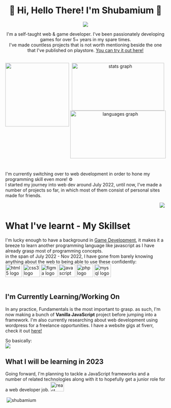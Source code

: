<h1 align="center">👋 Hi, Hello There! I'm Shubamium 🐧</h1>
<div align="center">
<img align="center" src="https://i.ibb.co/WBsz5kz/ezgif-com-gif-maker.gif">
</div>
<p align="center">I'm a self-taught web & game developer. I've been passionately developing games for over 5+ years in my spare times.<br>
I've made countless projects that is not worth mentioning beside the one that I've published on playstore. 
<a href="https://play.google.com/store/apps/details?id=com.Shubamium.Ligma">You can try it out here!</a></p>

<br>
<img align="left" height="200" src="https://thumbs.gfycat.com/TidyResponsibleGartersnake-max-1mb.gif"  />
<div align="center">
  <img src="https://github-readme-stats.vercel.app/api?hide_title=false&hide_rank=false&show_icons=true&include_all_commits=true&count_private=true&disable_animations=false&theme=dracula&locale=en&hide_border=false&username=shubamium" width="290" height="150" alt="stats graph"  />
  <img src="https://github-readme-stats.vercel.app/api/top-langs?locale=en&hide_title=false&layout=compact&card_width=320&langs_count=5&theme=dracula&hide_border=false&username=shubamium" width="300" height="150" alt="languages graph"  />
</div>

<br clear="both">

###


###
<div>
<p> I'm currently switching over to web development in order to hone my programming skill even more! ⚙️<br>I started my journey into web dev around July 2022, until now, I've made a number of projects so far, in which most of them consist of personal sites made for friends.</p>
<img align="left" style="float:right;" src="https://leetcard.jacoblin.cool/Shubamium">
</div>

<br clear="both">




<h1>What I've learnt - My Skillset</h1>
I'm lucky enough to have a background in <u>Game Development</u>, it makes it a breeze to learn another programming language like javascript as I have already grasp most of programming concepts.
<br>
in the span of July 2022 - Nov 2022, I have gone from barely knowing anything about the web to being able to use these confidently:

<br>


<div align="left">
  <img src="https://cdn.jsdelivr.net/gh/devicons/devicon/icons/html5/html5-original.svg" height="40" width="52" alt="html5 logo"  />
  <img src="https://cdn.jsdelivr.net/gh/devicons/devicon/icons/css3/css3-original.svg" height="40" width="52" alt="css3 logo"  />
  <img src="https://cdn.jsdelivr.net/gh/devicons/devicon/icons/figma/figma-original.svg" height="40" width="52" alt="figma logo"  />
  <img src="https://cdn.jsdelivr.net/gh/devicons/devicon/icons/javascript/javascript-original.svg" height="40" width="52" alt="javascript logo"  />
  <img src="https://cdn.jsdelivr.net/gh/devicons/devicon/icons/php/php-original.svg" height="40" width="52" alt="php logo"  />
  <img src="https://cdn.jsdelivr.net/gh/devicons/devicon/icons/mysql/mysql-original.svg" height="40" width="52" alt="mysql logo"  />
</div>


<br>
<h2>I'm Currently Learning/Working On</h2>
In any practice, Fundamentals is the most important to grasp. as such, I'm now making a bunch of <b>Vanilla JavaScript</b> project before jumping into a framework.
I'm also currently researching about web development using wordpress for a freelance opportunities. I have a website gigs at fiverr, check it out <a href="https://www.fiverr.com/shubamium">here!</a>

So basically:<br>
<img src="https://media.tenor.com/rS-u5lIUQWsAAAAC/anime-coding.gif">
<h2>What I will be learning in 2023</h2>
Going forward, I'm planning to tackle a JavaScript frameworks and a number of related technologies along with it to hopefully get a junior role for a web developer job.
<img src="https://cdn.jsdelivr.net/gh/devicons/devicon/icons/react/react-original.svg" height="30" width="42" alt="react logo"  />




<p>&nbsp;<img align="center" src="https://github-readme-stats.vercel.app/api?username=shubamium&show_icons=true&locale=en" alt="shubamium" /></p>
